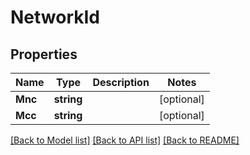 # NetworkId

## Properties
Name | Type | Description | Notes
------------ | ------------- | ------------- | -------------
**Mnc** | **string** |  | [optional] 
**Mcc** | **string** |  | [optional] 

[[Back to Model list]](../README.md#documentation-for-models) [[Back to API list]](../README.md#documentation-for-api-endpoints) [[Back to README]](../README.md)


